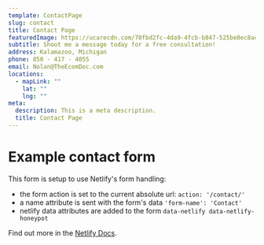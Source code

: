 ```yaml
---
template: ContactPage
slug: contact
title: Contact Page
featuredImage: https://ucarecdn.com/70fbd2fc-4da9-4fcb-b847-525be0ec8ac0/
subtitle: Shoot me a message today for a free consultation!
address: Kalamazoo, Michigan
phone: 850 - 417 - 4055
email: Nolan@TheEcomDoc.com
locations:
  - mapLink: ""
    lat: ""
    lng: ""
meta:
  description: This is a meta description.
  title: Contact Page
---
```


# Example contact form

This form is setup to use Netlify's form handling:

- the form action is set to the current absolute url: `action: '/contact/'`
- a name attribute is sent with the form's data `'form-name': 'Contact'`
- netlify data attributes are added to the form `data-netlify data-netlify-honeypot`

Find out more in the [Netlify Docs](https://www.netlify.com/docs/form-handling/).
